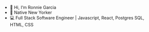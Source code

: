 - 👋 Hi, I’m Ronnie Garcia
- 🗽 Native New Yorker
- 💻 Full Stack Software Engineer | Javascript, React, Postgres SQL, HTML, CSS

<!---
RonnieGarcia1/RonnieGarcia1 is a ✨ special ✨ repository because its `README.md` (this file) appears on your GitHub profile.
You can click the Preview link to take a look at your changes.
--->
